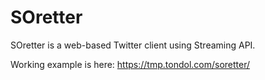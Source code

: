 SOretter
========

SOretter is a web-based Twitter client using Streaming API.

Working example is here: https://tmp.tondol.com/soretter/
